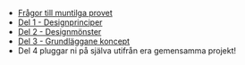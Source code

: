 * [Frågor till muntilga provet](https://docs.google.com/document/d/19ifkv2mSQyTfwAuKF6n0cqLd-trfSiWVbT614qEoKec/edit?usp=sharing)
* [Del 1 - Designprinciper](https://docs.google.com/presentation/d/1PNAM2KAzvfouDUmoyiPirbKVGe3sZOWtbjpaMXGDlN4/edit?usp=sharing)
* [Del 2 - Designmönster](https://docs.google.com/presentation/d/1JM-ZNFSLUg9eSOlbjn7L-ztRPJfns-UHUB459GhUvX0/edit?usp=sharing)
* [Del 3 - Grundläggane koncept](https://docs.google.com/document/d/11-jkotGhK5m77g3pt5i3dnjuYVwh7eWHETNNIHg42Uk/edit?usp=sharing)
* Del 4 pluggar ni på själva utifrån era gemensamma projekt!
